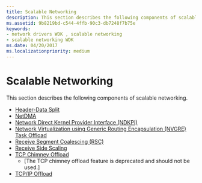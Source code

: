 ```yaml
---
title: Scalable Networking
description: This section describes the following components of scalable networking.
ms.assetid: 9b8219bd-c544-4ffb-90c3-db7248f7b75e
keywords:
- network drivers WDK , scalable networking
- scalable networking WDK
ms.date: 04/20/2017
ms.localizationpriority: medium
---
```


# Scalable Networking


This section describes the following components of scalable networking.

-   [Header-Data Split](header-data-split.md)
-   [NetDMA](netdma-drivers.md)
-   [Network Direct Kernel Provider Interface (NDKPI)](network-direct-kernel-programming-interface--ndkpi-.md)
-   [Network Virtualization using Generic Routing Encapsulation (NVGRE) Task Offload](network-virtualization-using-generic-routing-encapsulation--nvgre--task-offload.md)
-   [Receive Segment Coalescing (RSC)](receive-segment-coalescing--rsc-.md)
-   [Receive Side Scaling](ndis-receive-side-scaling2.md)
-   [TCP Chimney Offload](ndis-tcp-chimney-offload.md)
    - \[The TCP chimney offload feature is deprecated and should not be used.\]
-   [TCP/IP Offload](tcp-ip-offload.md)

 

 





